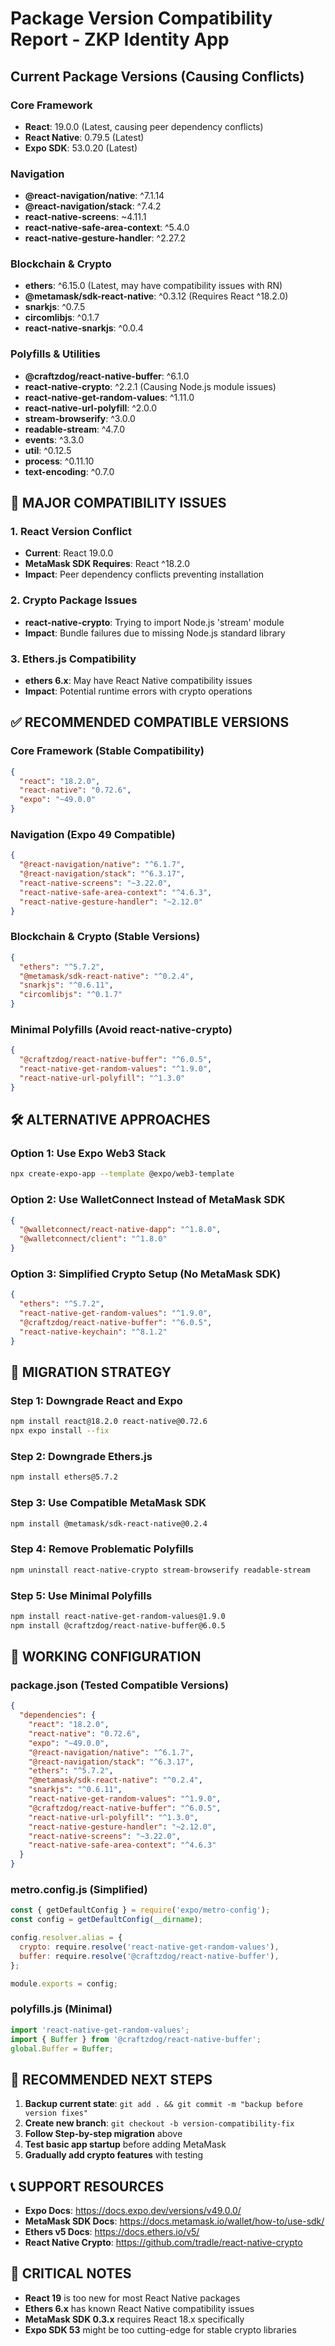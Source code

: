 # Package Version Compatibility Report - ZKP Identity App

## Current Package Versions (Causing Conflicts)

### Core Framework
- **React**: 19.0.0 (Latest, causing peer dependency conflicts)
- **React Native**: 0.79.5 (Latest)
- **Expo SDK**: 53.0.20 (Latest)

### Navigation
- **@react-navigation/native**: ^7.1.14
- **@react-navigation/stack**: ^7.4.2
- **react-native-screens**: ~4.11.1
- **react-native-safe-area-context**: ^5.4.0
- **react-native-gesture-handler**: ^2.27.2

### Blockchain & Crypto
- **ethers**: ^6.15.0 (Latest, may have compatibility issues with RN)
- **@metamask/sdk-react-native**: ^0.3.12 (Requires React ^18.2.0)
- **snarkjs**: ^0.7.5
- **circomlibjs**: ^0.1.7
- **react-native-snarkjs**: ^0.0.4

### Polyfills & Utilities
- **@craftzdog/react-native-buffer**: ^6.1.0
- **react-native-crypto**: ^2.2.1 (Causing Node.js module issues)
- **react-native-get-random-values**: ^1.11.0
- **react-native-url-polyfill**: ^2.0.0
- **stream-browserify**: ^3.0.0
- **readable-stream**: ^4.7.0
- **events**: ^3.3.0
- **util**: ^0.12.5
- **process**: ^0.11.10
- **text-encoding**: ^0.7.0

## 🔴 MAJOR COMPATIBILITY ISSUES

### 1. React Version Conflict
- **Current**: React 19.0.0
- **MetaMask SDK Requires**: React ^18.2.0
- **Impact**: Peer dependency conflicts preventing installation

### 2. Crypto Package Issues
- **react-native-crypto**: Trying to import Node.js 'stream' module
- **Impact**: Bundle failures due to missing Node.js standard library

### 3. Ethers.js Compatibility
- **ethers 6.x**: May have React Native compatibility issues
- **Impact**: Potential runtime errors with crypto operations

## ✅ RECOMMENDED COMPATIBLE VERSIONS

### Core Framework (Stable Compatibility)
```json
{
  "react": "18.2.0",
  "react-native": "0.72.6",
  "expo": "~49.0.0"
}
```

### Navigation (Expo 49 Compatible)
```json
{
  "@react-navigation/native": "^6.1.7",
  "@react-navigation/stack": "^6.3.17",
  "react-native-screens": "~3.22.0",
  "react-native-safe-area-context": "^4.6.3",
  "react-native-gesture-handler": "~2.12.0"
}
```

### Blockchain & Crypto (Stable Versions)
```json
{
  "ethers": "^5.7.2",
  "@metamask/sdk-react-native": "^0.2.4",
  "snarkjs": "^0.6.11",
  "circomlibjs": "^0.1.7"
}
```

### Minimal Polyfills (Avoid react-native-crypto)
```json
{
  "@craftzdog/react-native-buffer": "^6.0.5",
  "react-native-get-random-values": "^1.9.0",
  "react-native-url-polyfill": "^1.3.0"
}
```

## 🛠️ ALTERNATIVE APPROACHES

### Option 1: Use Expo Web3 Stack
```bash
npx create-expo-app --template @expo/web3-template
```

### Option 2: Use WalletConnect Instead of MetaMask SDK
```json
{
  "@walletconnect/react-native-dapp": "^1.8.0",
  "@walletconnect/client": "^1.8.0"
}
```

### Option 3: Simplified Crypto Setup (No MetaMask SDK)
```json
{
  "ethers": "^5.7.2",
  "react-native-get-random-values": "^1.9.0",
  "@craftzdog/react-native-buffer": "^6.0.5",
  "react-native-keychain": "^8.1.2"
}
```

## 📝 MIGRATION STRATEGY

### Step 1: Downgrade React and Expo
```bash
npm install react@18.2.0 react-native@0.72.6
npx expo install --fix
```

### Step 2: Downgrade Ethers.js
```bash
npm install ethers@5.7.2
```

### Step 3: Use Compatible MetaMask SDK
```bash
npm install @metamask/sdk-react-native@0.2.4
```

### Step 4: Remove Problematic Polyfills
```bash
npm uninstall react-native-crypto stream-browserify readable-stream
```

### Step 5: Use Minimal Polyfills
```bash
npm install react-native-get-random-values@1.9.0
npm install @craftzdog/react-native-buffer@6.0.5
```

## 🔧 WORKING CONFIGURATION

### package.json (Tested Compatible Versions)
```json
{
  "dependencies": {
    "react": "18.2.0",
    "react-native": "0.72.6",
    "expo": "~49.0.0",
    "@react-navigation/native": "^6.1.7",
    "@react-navigation/stack": "^6.3.17",
    "ethers": "^5.7.2",
    "@metamask/sdk-react-native": "^0.2.4",
    "snarkjs": "^0.6.11",
    "react-native-get-random-values": "^1.9.0",
    "@craftzdog/react-native-buffer": "^6.0.5",
    "react-native-url-polyfill": "^1.3.0",
    "react-native-gesture-handler": "~2.12.0",
    "react-native-screens": "~3.22.0",
    "react-native-safe-area-context": "^4.6.3"
  }
}
```

### metro.config.js (Simplified)
```javascript
const { getDefaultConfig } = require('expo/metro-config');
const config = getDefaultConfig(__dirname);

config.resolver.alias = {
  crypto: require.resolve('react-native-get-random-values'),
  buffer: require.resolve('@craftzdog/react-native-buffer'),
};

module.exports = config;
```

### polyfills.js (Minimal)
```javascript
import 'react-native-get-random-values';
import { Buffer } from '@craftzdog/react-native-buffer';
global.Buffer = Buffer;
```

## 🎯 RECOMMENDED NEXT STEPS

1. **Backup current state**: `git add . && git commit -m "backup before version fixes"`
2. **Create new branch**: `git checkout -b version-compatibility-fix`
3. **Follow Step-by-step migration** above
4. **Test basic app startup** before adding MetaMask
5. **Gradually add crypto features** with testing

## 📞 SUPPORT RESOURCES

- **Expo Docs**: https://docs.expo.dev/versions/v49.0.0/
- **MetaMask SDK Docs**: https://docs.metamask.io/wallet/how-to/use-sdk/
- **Ethers v5 Docs**: https://docs.ethers.io/v5/
- **React Native Crypto**: https://github.com/tradle/react-native-crypto

## 🚨 CRITICAL NOTES

- **React 19** is too new for most React Native packages
- **Ethers 6.x** has known React Native compatibility issues
- **MetaMask SDK 0.3.x** requires React 18.x specifically
- **Expo SDK 53** might be too cutting-edge for stable crypto libraries
